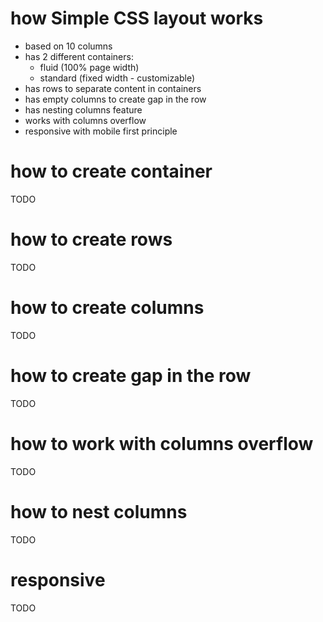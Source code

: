 # how Simple CSS layout works
 - based on 10 columns 
 - has 2 different containers:
    - fluid (100% page width)
    - standard (fixed width - customizable)
 - has rows to separate content in containers
 - has empty columns to create gap in the row
 - has nesting columns feature
 - works with columns overflow
 - responsive with mobile first principle

# how to create container
TODO

# how to create rows
TODO

# how to create columns
TODO

# how to create gap in the row
TODO

# how to work with columns overflow
TODO

# how to nest columns
TODO

# responsive
TODO